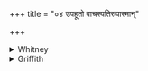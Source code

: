 +++
title = "०४ उपहूतो वाचस्पतिरुपास्मान्"

+++

<details><summary>Whitney</summary>

### Translation
4. Called on is the lord of speech; on us let the lord of speech call;  
may we be united with (*sam-gam*) what is heard; let me not be parted  
with what is heard.

### Notes
Ppp. has, for **b** ff., *upahūto 'haṁ vācaspatyu soṁsṛtena rādhasi  
sāmṛtena vi rādhasi*—badly corrupt. For similar antitheses with *upahū*,  
see AB. ii. 27; VS. ii. 10 b, 11 a. In AA. (ii. 7. 1) is a somewhat  
analogous formula for the retention of what is heard or studied  
(*adīta*): *śrutam me mā pra hāsīr anenā 'dhītenā 'horātrānt saṁ  
dadhāmi.* The Anukr. notes the metrical irregularity of the second pāda.
</details>

<details><summary>Griffith</summary>

Vachaspati hath been invoked: may he invite us in reply. May we adhere to Sacred Lore. Never may I be reft thereof.
</details>
